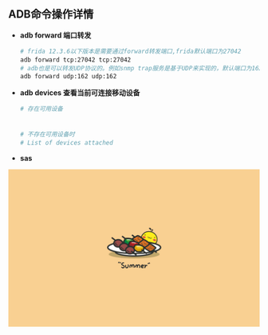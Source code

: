 ## ADB命令操作详情
- **adb forward 端口转发**
    ```bash
    # frida 12.3.6以下版本是需要通过forward转发端口,frida默认端口为27042
    adb forward tcp:27042 tcp:27042
    # adb也是可以转发UDP协议的。例如snmp trap服务是基于UDP来实现的，默认端口为162
    adb forward udp:162 udp:162
    ```
- **adb devices 查看当前可连接移动设备**
    ```bash
    # 存在可用设备
    
    
    # 不存在可用设备时
    # List of devices attached
    ```
    
- **sas**


![](../../asset/img/trickybiddy-005.jpg ":no-zoom")